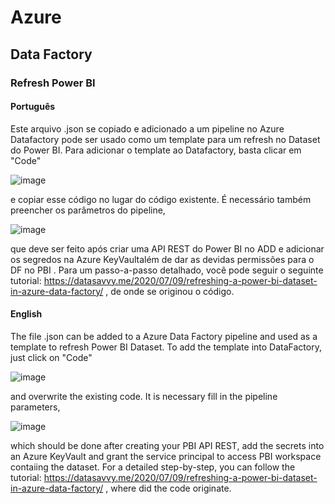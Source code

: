 # Azure 
## Data Factory
### Refresh Power BI

#### Português
Este arquivo .json se copiado e adicionado a um pipeline no Azure Datafactory pode ser usado como um template para um refresh no Dataset do Power BI. 
Para adicionar o template ao Datafactory, basta clicar em "Code"

![image](https://user-images.githubusercontent.com/45773133/123710073-7c512300-d844-11eb-940b-bcfc76ce94bd.png)

e copiar esse código no lugar do código existente. É necessário também preencher os parâmetros do pipeline,

![image](https://user-images.githubusercontent.com/45773133/123711069-372df080-d846-11eb-8c68-5ca4cbe28e7a.png)

que deve ser feito após criar uma API REST do Power BI no ADD e adicionar os segredos na Azure KeyVaultalém de dar as devidas permissões para o DF no PBI . Para um passo-a-passo detalhado, você pode seguir o seguinte tutorial: https://datasavvy.me/2020/07/09/refreshing-a-power-bi-dataset-in-azure-data-factory/ , de onde se originou o código.



#### English
The file .json can be added to a Azure Data Factory pipeline and used as a template to refresh Power BI Dataset.
To add the template into DataFactory, just click on "Code" 

![image](https://user-images.githubusercontent.com/45773133/123710073-7c512300-d844-11eb-940b-bcfc76ce94bd.png)

and overwrite the existing code. It is necessary fill in the pipeline parameters,

![image](https://user-images.githubusercontent.com/45773133/123711069-372df080-d846-11eb-8c68-5ca4cbe28e7a.png)

which should be done after creating your PBI API REST, add the secrets into an Azure KeyVault and grant the service principal to access PBI workspace contaiing the dataset. For a detailed step-by-step, you can follow the tutorial: https://datasavvy.me/2020/07/09/refreshing-a-power-bi-dataset-in-azure-data-factory/ , where did the code originate.
